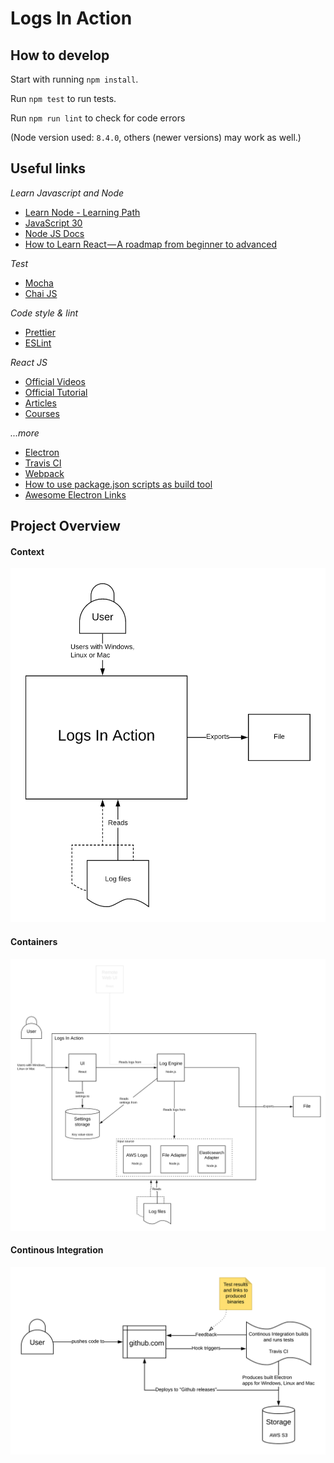 # Logs In Action

## How to develop

Start with running `npm install`.

Run `npm test` to run tests.

Run `npm run lint` to check for code errors

(Node version used: `8.4.0`, others (newer versions) may work as well.)

## Useful links

_Learn Javascript and Node_

- [Learn Node - Learning Path](https://developer.ibm.com/series/learn-node-learning-path)
- [JavaScript 30](https://javascript30.com)
- [Node JS Docs](https://nodejs.org/docs)
- [How to Learn React — A roadmap from beginner to advanced](https://medium.freecodecamp.org/learning-react-roadmap-from-scratch-to-advanced-bff7735531b6)

_Test_

- [Mocha](https://mochajs.org)
- [Chai JS](https://www.chaijs.com)

_Code style & lint_

- [Prettier](https://prettier.io)
- [ESLint](https://eslint.org)

_React JS_

- [Official Videos](https://reactjs.org/community/videos.html)
- [Official Tutorial](https://reactjs.org/tutorial/tutorial.html)
- [Articles](https://reactjs.org/community/articles.html)
- [Courses](https://reactjs.org/community/courses.html)

_...more_

- [Electron](https://electronjs.org/)
- [Travis CI](https://docs.travis-ci.com)
- [Webpack](https://webpack.js.org/)
- [How to use package.json scripts as build tool](https://scotch.io/tutorials/using-npm-as-a-build-tool)
- [Awesome Electron Links](https://github.com/sindresorhus/awesome-electron)

## Project Overview

#### Context

![Context Overview](docs/Context.png 'Context')

#### Containers

![Containers](docs/Containers.png 'Containers')

#### Continous Integration

![Continous Integration](docs/CI.png 'Continous Integration')
